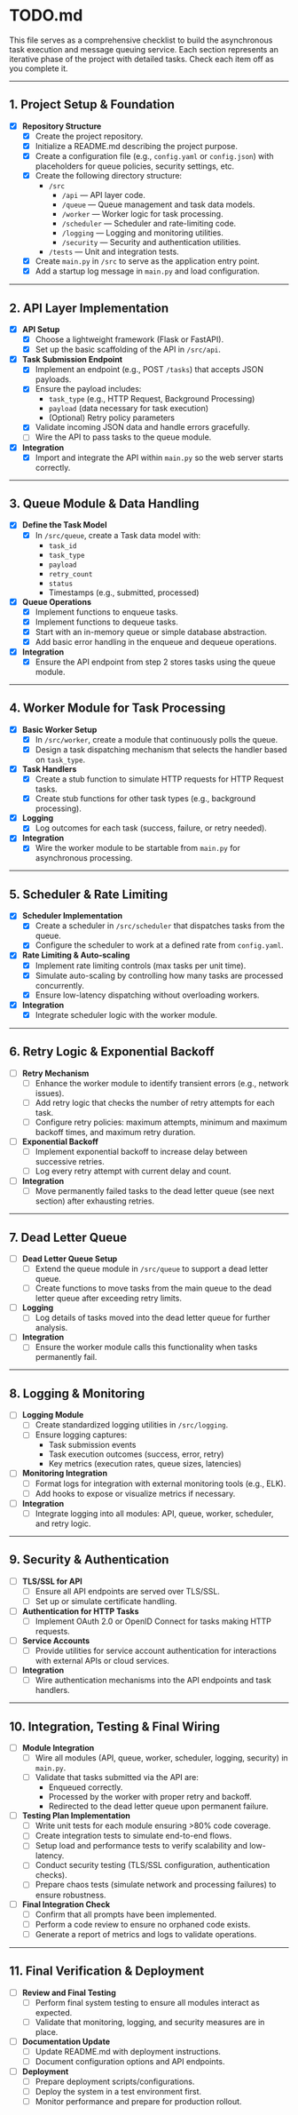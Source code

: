 # TODO.md

This file serves as a comprehensive checklist to build the asynchronous task execution and message queuing service. Each section represents an iterative phase of the project with detailed tasks. Check each item off as you complete it.

---

## 1. Project Setup & Foundation

- [x] **Repository Structure**
  - [x] Create the project repository.
  - [x] Initialize a README.md describing the project purpose.
  - [x] Create a configuration file (e.g., `config.yaml` or `config.json`) with placeholders for queue policies, security settings, etc.
  - [x] Create the following directory structure:
    - `/src`
      - `/api` — API layer code.
      - `/queue` — Queue management and task data models.
      - `/worker` — Worker logic for task processing.
      - `/scheduler` — Scheduler and rate-limiting code.
      - `/logging` — Logging and monitoring utilities.
      - `/security` — Security and authentication utilities.
    - `/tests` — Unit and integration tests.
  - [x] Create `main.py` in `/src` to serve as the application entry point.
  - [x] Add a startup log message in `main.py` and load configuration.

---

## 2. API Layer Implementation

- [x] **API Setup**
  - [x] Choose a lightweight framework (Flask or FastAPI).
  - [x] Set up the basic scaffolding of the API in `/src/api`.
  
- [x] **Task Submission Endpoint**
  - [x] Implement an endpoint (e.g., POST `/tasks`) that accepts JSON payloads.
  - [x] Ensure the payload includes:
    - `task_type` (e.g., HTTP Request, Background Processing)
    - `payload` (data necessary for task execution)
    - (Optional) Retry policy parameters
  - [x] Validate incoming JSON data and handle errors gracefully.
  - [ ] Wire the API to pass tasks to the queue module.

- [x] **Integration**
  - [x] Import and integrate the API within `main.py` so the web server starts correctly.

---

## 3. Queue Module & Data Handling

- [x] **Define the Task Model**
  - [x] In `/src/queue`, create a Task data model with:
    - `task_id`
    - `task_type`
    - `payload`
    - `retry_count`
    - `status`
    - Timestamps (e.g., submitted, processed)
  
- [x] **Queue Operations**
  - [x] Implement functions to enqueue tasks.
  - [x] Implement functions to dequeue tasks.
  - [x] Start with an in-memory queue or simple database abstraction.
  - [x] Add basic error handling in the enqueue and dequeue operations.

- [x] **Integration**
  - [x] Ensure the API endpoint from step 2 stores tasks using the queue module.

---

## 4. Worker Module for Task Processing

- [x] **Basic Worker Setup**
  - [x] In `/src/worker`, create a module that continuously polls the queue.
  - [x] Design a task dispatching mechanism that selects the handler based on `task_type`.
  
- [x] **Task Handlers**
  - [x] Create a stub function to simulate HTTP requests for HTTP Request tasks.
  - [x] Create stub functions for other task types (e.g., background processing).
  
- [x] **Logging**
  - [x] Log outcomes for each task (success, failure, or retry needed).

- [x] **Integration**
  - [x] Wire the worker module to be startable from `main.py` for asynchronous processing.

---

## 5. Scheduler & Rate Limiting

- [x] **Scheduler Implementation**
  - [x] Create a scheduler in `/src/scheduler` that dispatches tasks from the queue.
  - [x] Configure the scheduler to work at a defined rate from `config.yaml`.
  
- [x] **Rate Limiting & Auto-scaling**
  - [x] Implement rate limiting controls (max tasks per unit time).
  - [x] Simulate auto-scaling by controlling how many tasks are processed concurrently.
  - [x] Ensure low-latency dispatching without overloading workers.

- [x] **Integration**
  - [x] Integrate scheduler logic with the worker module.

---

## 6. Retry Logic & Exponential Backoff

- [ ] **Retry Mechanism**
  - [ ] Enhance the worker module to identify transient errors (e.g., network issues).
  - [ ] Add retry logic that checks the number of retry attempts for each task.
  - [ ] Configure retry policies: maximum attempts, minimum and maximum backoff times, and maximum retry duration.
  
- [ ] **Exponential Backoff**
  - [ ] Implement exponential backoff to increase delay between successive retries.
  - [ ] Log every retry attempt with current delay and count.

- [ ] **Integration**
  - [ ] Move permanently failed tasks to the dead letter queue (see next section) after exhausting retries.

---

## 7. Dead Letter Queue

- [ ] **Dead Letter Queue Setup**
  - [ ] Extend the queue module in `/src/queue` to support a dead letter queue.
  - [ ] Create functions to move tasks from the main queue to the dead letter queue after exceeding retry limits.
  
- [ ] **Logging**
  - [ ] Log details of tasks moved into the dead letter queue for further analysis.
  
- [ ] **Integration**
  - [ ] Ensure the worker module calls this functionality when tasks permanently fail.

---

## 8. Logging & Monitoring

- [ ] **Logging Module**
  - [ ] Create standardized logging utilities in `/src/logging`.
  - [ ] Ensure logging captures:
    - Task submission events
    - Task execution outcomes (success, error, retry)
    - Key metrics (execution rates, queue sizes, latencies)
  
- [ ] **Monitoring Integration**
  - [ ] Format logs for integration with external monitoring tools (e.g., ELK).
  - [ ] Add hooks to expose or visualize metrics if necessary.

- [ ] **Integration**
  - [ ] Integrate logging into all modules: API, queue, worker, scheduler, and retry logic.

---

## 9. Security & Authentication

- [ ] **TLS/SSL for API**
  - [ ] Ensure all API endpoints are served over TLS/SSL.
  - [ ] Set up or simulate certificate handling.

- [ ] **Authentication for HTTP Tasks**
  - [ ] Implement OAuth 2.0 or OpenID Connect for tasks making HTTP requests.
  
- [ ] **Service Accounts**
  - [ ] Provide utilities for service account authentication for interactions with external APIs or cloud services.
  
- [ ] **Integration**
  - [ ] Wire authentication mechanisms into the API endpoints and task handlers.

---

## 10. Integration, Testing & Final Wiring

- [ ] **Module Integration**
  - [ ] Wire all modules (API, queue, worker, scheduler, logging, security) in `main.py`.
  - [ ] Validate that tasks submitted via the API are:
    - Enqueued correctly.
    - Processed by the worker with proper retry and backoff.
    - Redirected to the dead letter queue upon permanent failure.
  
- [ ] **Testing Plan Implementation**
  - [ ] Write unit tests for each module ensuring >80% code coverage.
  - [ ] Create integration tests to simulate end-to-end flows.
  - [ ] Setup load and performance tests to verify scalability and low-latency.
  - [ ] Conduct security testing (TLS/SSL configuration, authentication checks).
  - [ ] Prepare chaos tests (simulate network and processing failures) to ensure robustness.

- [ ] **Final Integration Check**
  - [ ] Confirm that all prompts have been implemented.
  - [ ] Perform a code review to ensure no orphaned code exists.
  - [ ] Generate a report of metrics and logs to validate operations.

---

## 11. Final Verification & Deployment

- [ ] **Review and Final Testing**
  - [ ] Perform final system testing to ensure all modules interact as expected.
  - [ ] Validate that monitoring, logging, and security measures are in place.
  
- [ ] **Documentation Update**
  - [ ] Update README.md with deployment instructions.
  - [ ] Document configuration options and API endpoints.

- [ ] **Deployment**
  - [ ] Prepare deployment scripts/configurations.
  - [ ] Deploy the system in a test environment first.
  - [ ] Monitor performance and prepare for production rollout.